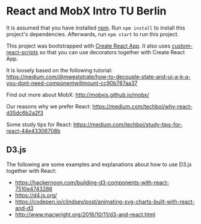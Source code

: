 React and MobX Intro TU Berlin
==============================

It is assumed that you have installed [npm](https://www.npmjs.com/). Run `npm install` to install this project's
dependencies. Afterwards, run `npm start` to run this project.

This project was bootstrapped with [Create React App](https://github.com/facebookincubator/create-react-app).
It also uses [custom-react-scripts](https://github.com/kitze/create-react-app) so that you can use decorators together
with Create React App.

It is loosely based on the following tutorial:
https://medium.com/@mweststrate/how-to-decouple-state-and-ui-a-k-a-you-dont-need-componentwillmount-cc90b787aa37

Find out more about MobX: http://mobxjs.github.io/mobx/

Our reasons why we prefer React: https://medium.com/techboi/why-react-d35dc6b2a2f3

Some study tips for React: https://medium.com/techboi/study-tips-for-react-44e43306708b


D3.js
-----

The following are some examples and explanations about how to use D3.js together with React:

- https://hackernoon.com/building-d3-components-with-react-7510e4743288
- https://d4.js.org/
- https://codepen.io/clindsey/post/animating-svg-charts-built-with-react-and-d3
- http://www.macwright.org/2016/10/11/d3-and-react.html